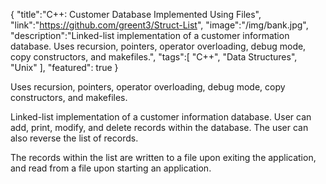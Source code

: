 {
    "title":"C++: Customer Database Implemented Using Files",
    "link":"https://github.com/greent3/Struct-List",
    "image":"/img/bank.jpg",
    "description":"Linked-list implementation of a customer information database. Uses recursion, pointers, operator overloading, debug mode, copy constructors, and makefiles.",
    "tags":[
          "C++",
          "Data Structures",
          "Unix"
        ],
    "featured": true
}

Uses recursion, pointers, operator overloading, debug mode, copy constructors, and makefiles.

Linked-list implementation of a customer information database. User can add, print, modify, and delete records within the database. The user can also reverse the list of records.

The records within the list are written to a file upon exiting the application, and read from a file upon starting an application.
